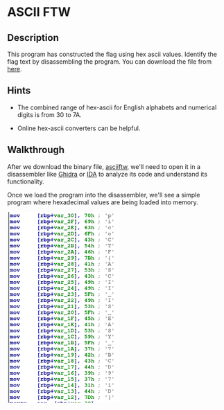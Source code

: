 # ASCII FTW

## Description

This program has constructed the flag using hex ascii values. Identify the flag text by disassembling the program. You can download the file from [here](https://artifacts.picoctf.net/c/507/asciiftw "Pico CTF link to download ASCII FTW binary").

## Hints

* The combined range of hex-ascii for English alphabets and numerical digits is from 30 to 7A.

* Online hex-ascii converters can be helpful.

## Walkthrough

After we download the binary file, [asciiftw](./asciiftw "ASCII FTW binary program"), we'll need to open it in a disassembler like [Ghidra](https://ghidra-sre.org/ "Official website for the reverse engineering tool GHIDRA") or [IDA](https://hex-rays.com/ida-free/ "Official website for the reverse engineering tool IDA") to analyze its code and understand its functionality.

Once we load the program into the disassembler, we'll see a simple program where hexadecimal values are being loaded into memory.

![ASCII characters shown in disassembler](./ascii-characters-shown-in-disassembler.png "ASCII characters shown in disassembler")
